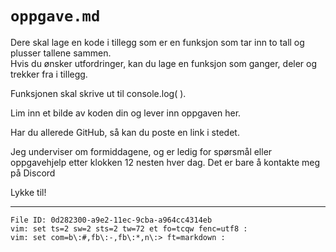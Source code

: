 # `oppgave.md`

Dere skal lage en kode i tillegg som er en funksjon som tar inn to tall 
og plusser tallene sammen.\
Hvis du ønsker utfordringer, kan du lage en funksjon som ganger, deler 
og trekker fra i tillegg.

Funksjonen skal skrive ut til console.log( ).

Lim inn et bilde av koden din og lever inn oppgaven her.

Har du allerede GitHub, så kan du poste en link i stedet.

Jeg underviser om formiddagene, og er ledig for spørsmål eller 
oppgavehjelp etter klokken 12 nesten hver dag. Det er bare å kontakte 
meg på Discord

Lykke til!

----

    File ID: 0d282300-a9e2-11ec-9cba-a964cc4314eb
    vim: set ts=2 sw=2 sts=2 tw=72 et fo=tcqw fenc=utf8 :
    vim: set com=b\:#,fb\:-,fb\:*,n\:> ft=markdown :
